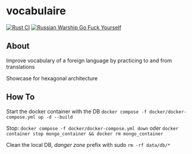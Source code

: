 # vocabulaire


[![Rust CI](https://github.com/quattervals/vocabulaire/actions/workflows/vocabulaire.yml/badge.svg?branch=main)](https://github.com/quattervals/vocabulaire/actions/workflows/vocabulaire.yml)
[![Russian Warship Go Fuck Yourself](https://raw.githubusercontent.com/vshymanskyy/StandWithUkraine/main/badges/RussianWarship.svg)](https://stand-with-ukraine.pp.ua)


## About

Improve vocabulary of a foreign language by practicing to and from translations

Showcase for hexagonal architecture



## How To

Start the docker container with the DB
`docker compose -f docker/docker-compose.yml up -d --build`

Stop:
`docker compose -f docker/docker-compose.yml down`
oder
`docker container stop mongo_container && docker rm mongo_container`


Clean the local DB, *danger zone* prefix with sudo
`rm -rf data/db/*`
